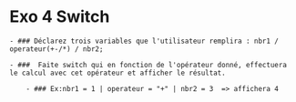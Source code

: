 # Exo 4 Switch
    - ### Déclarez trois variables que l'utilisateur remplira : nbr1 / operateur(+-/*) / nbr2;

    - ###  Faite switch qui en fonction de l'opérateur donné, effectuera le calcul avec cet opérateur et afficher le résultat.

        - ### Ex:nbr1 = 1 | operateur = "+" | nbr2 = 3  => affichera 4